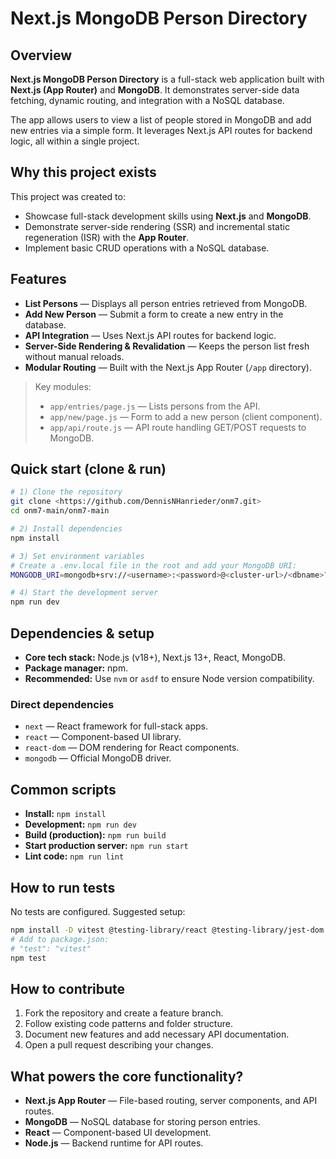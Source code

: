 # Next.js MongoDB Person Directory

## Overview
**Next.js MongoDB Person Directory** is a full-stack web application built with **Next.js (App Router)** and **MongoDB**. It demonstrates server-side data fetching, dynamic routing, and integration with a NoSQL database.

The app allows users to view a list of people stored in MongoDB and add new entries via a simple form. It leverages Next.js API routes for backend logic, all within a single project.

## Why this project exists
This project was created to:
- Showcase full-stack development skills using **Next.js** and **MongoDB**.
- Demonstrate server-side rendering (SSR) and incremental static regeneration (ISR) with the **App Router**.
- Implement basic CRUD operations with a NoSQL database.

## Features
- **List Persons** — Displays all person entries retrieved from MongoDB.
- **Add New Person** — Submit a form to create a new entry in the database.
- **API Integration** — Uses Next.js API routes for backend logic.
- **Server-Side Rendering & Revalidation** — Keeps the person list fresh without manual reloads.
- **Modular Routing** — Built with the Next.js App Router (`/app` directory).

> Key modules:
> - `app/entries/page.js` — Lists persons from the API.
> - `app/new/page.js` — Form to add a new person (client component).
> - `app/api/route.js` — API route handling GET/POST requests to MongoDB.

## Quick start (clone & run)
```bash
# 1) Clone the repository
git clone <https://github.com/DennisNHanrieder/onm7.git>
cd onm7-main/onm7-main

# 2) Install dependencies
npm install

# 3) Set environment variables
# Create a .env.local file in the root and add your MongoDB URI:
MONGODB_URI=mongodb+srv://<username>:<password>@<cluster-url>/<dbname>?retryWrites=true&w=majority

# 4) Start the development server
npm run dev
```

## Dependencies & setup
- **Core tech stack:** Node.js (v18+), Next.js 13+, React, MongoDB.
- **Package manager:** npm.
- **Recommended:** Use `nvm` or `asdf` to ensure Node version compatibility.

### Direct dependencies
- `next` — React framework for full-stack apps.
- `react` — Component-based UI library.
- `react-dom` — DOM rendering for React components.
- `mongodb` — Official MongoDB driver.

## Common scripts
- **Install:** `npm install`
- **Development:** `npm run dev`
- **Build (production):** `npm run build`
- **Start production server:** `npm run start`
- **Lint code:** `npm run lint`

## How to run tests
No tests are configured. Suggested setup:
```bash
npm install -D vitest @testing-library/react @testing-library/jest-dom jsdom
# Add to package.json:
# "test": "vitest"
npm test
```

## How to contribute
1. Fork the repository and create a feature branch.
2. Follow existing code patterns and folder structure.
3. Document new features and add necessary API documentation.
4. Open a pull request describing your changes.

## What powers the core functionality?
- **Next.js App Router** — File-based routing, server components, and API routes.
- **MongoDB** — NoSQL database for storing person entries.
- **React** — Component-based UI development.
- **Node.js** — Backend runtime for API routes.
